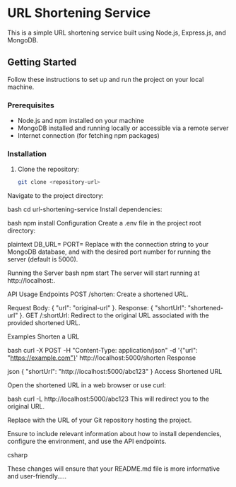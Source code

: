 # URL Shortening Service

This is a simple URL shortening service built using Node.js, Express.js, and MongoDB.

## Getting Started

Follow these instructions to set up and run the project on your local machine.

### Prerequisites

- Node.js and npm installed on your machine
- MongoDB installed and running locally or accessible via a remote server
- Internet connection (for fetching npm packages)

### Installation

1. Clone the repository:

   ```bash
   git clone <repository-url>
Navigate to the project directory:

bash
cd url-shortening-service
Install dependencies:

bash
npm install
Configuration
Create a .env file in the project root directory:

plaintext
DB_URL=<mongodb-connection-string>
PORT=<port-number>
Replace <mongodb-connection-string> with the connection string to your MongoDB database, and <port-number> with the desired port number for running the server (default is 5000).

Running the Server
bash
npm start
The server will start running at http://localhost:<port>.

API Usage
Endpoints
POST /shorten: Create a shortened URL.

Request Body: { "url": "original-url" }.
Response: { "shortUrl": "shortened-url" }.
GET /:shortUrl: Redirect to the original URL associated with the provided shortened URL.

Examples
Shorten a URL

bash
curl -X POST -H "Content-Type: application/json" -d '{"url": "https://example.com"}' http://localhost:5000/shorten
Response

json
{
  "shortUrl": "http://localhost:5000/abc123"
}
Access Shortened URL

Open the shortened URL in a web browser or use curl:

bash
curl -L http://localhost:5000/abc123
This will redirect you to the original URL.

Replace <repository-url> with the URL of your Git repository hosting the project.

Ensure to include relevant information about how to install dependencies, configure the environment, and use the API endpoints.

csharp

These changes will ensure that your README.md file is more informative and user-friendly.....